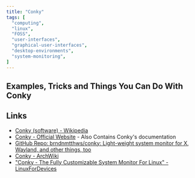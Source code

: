 ```yaml
---
title: "Conky"
tags: [
  "computing",
  "linux",
  "FOSS",
  "user-interfaces",
  "graphical-user-interfaces",
  "desktop-environments",
  "system-monitoring",
]
---
```


## Examples, Tricks and Things You Can Do With Conky

<!--### Show Upgradable Packages on Arch Linux-->

## Links

- [Conky (software) - Wikipedia](https://en.wikipedia.org/wiki/Conky_(software))
- [Conky - Official Website](https://conky.cc/) - Also Contains Conky's documentation
- [GitHub Repo: brndnmtthws/conky: Light-weight system monitor for X, Wayland, and other things, too](https://github.com/brndnmtthws/conky)
- [Conky - ArchWiki](https://wiki.archlinux.org/title/Conky)
- ["Conky - The Fully Customizable System Monitor For Linux" - LinuxForDevices](https://www.linuxfordevices.com/tutorials/linux/conky-customizable-system-monitor)
